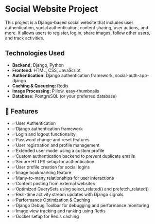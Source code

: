 # Social Website Project

This project is a Django-based social website that includes user authentication, social authentication, content sharing, user actions, and more. It allows users to register, log in, share images, follow other users, and track activities.

## Technologies Used

- **Backend:** Django, Python
- **Frontend:** HTML, CSS, JavaScript
- **Authentication:** Django authentication framework, social-auth-app-django
- **Caching & Queueing:** Redis
- **Image Processing:** Pillow, easy-thumbnails
- **Database:** PostgreSQL (or your preferred database)
  
## 🚀 Features  

- ✅User Authentication
- ✅Django authentication framework
- ✅Login and logout functionality
- ✅Password change and reset features
- ✅User registration and profile management
- ✅Extended user model using a custom profile
- ✅Custom authentication backend to prevent duplicate emails
- ✅Secure HTTPS setup for authentication
- ✅User profile creation for social logins
- ✅Image bookmarking feature
- ✅Many-to-many relationships for user interactions
- ✅Content posting from external websites
- ✅Optimized QuerySets using select_related() and prefetch_related()
- ✅Real-time activity stream updates with Django signals
- ✅Performance Optimization & Caching
- ✅Django Debug Toolbar for debugging and performance monitoring
- ✅Image view tracking and ranking using Redis
- ✅Docker setup for Redis caching
